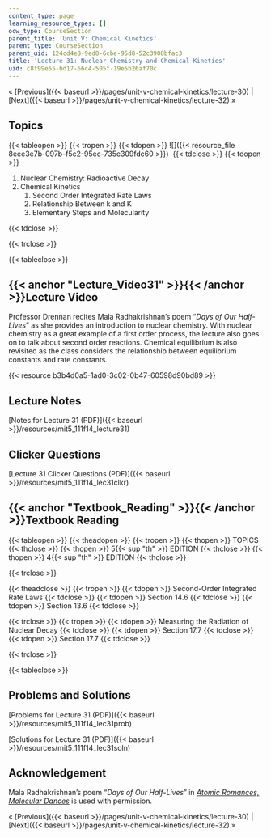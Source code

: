 ```yaml
---
content_type: page
learning_resource_types: []
ocw_type: CourseSection
parent_title: 'Unit V: Chemical Kinetics'
parent_type: CourseSection
parent_uid: 124cd4e8-9ed8-6cbe-95d8-52c3908bfac3
title: 'Lecture 31: Nuclear Chemistry and Chemical Kinetics'
uid: c8f99e55-bd17-66c4-505f-19e5b26af70c
---
```


« [Previous]({{< baseurl >}}/pages/unit-v-chemical-kinetics/lecture-30) | [Next]({{< baseurl >}}/pages/unit-v-chemical-kinetics/lecture-32) »

Topics
------

{{< tableopen >}}
{{< tropen >}}
{{< tdopen >}}
![]({{< resource_file 8eee3e7b-097b-f5c2-95ec-735e309fdc60 >}}) 
{{< tdclose >}}
{{< tdopen >}}


1.  Nuclear Chemistry: Radioactive Decay
2.  Chemical Kinetics
    1.  Second Order Integrated Rate Laws
    2.  Relationship Between k and K
    3.  Elementary Steps and Molecularity


{{< tdclose >}}

{{< trclose >}}

{{< tableclose >}}

{{< anchor "Lecture_Video31" >}}{{< /anchor >}}Lecture Video
------------------------------------------------------------

Professor Drennan recites Mala Radhakrishnan’s poem “_Days of Our Half-Lives_” as she provides an introduction to nuclear chemistry. With nuclear chemistry as a great example of a first order process, the lecture also goes on to talk about second order reactions. Chemical equilibrium is also revisited as the class considers the relationship between equilibrium constants and rate constants.

{{< resource b3b4d0a5-1ad0-3c02-0b47-60598d90bd89 >}}

Lecture Notes
-------------

[Notes for Lecture 31 (PDF)]({{< baseurl >}}/resources/mit5_111f14_lecture31)

Clicker Questions
-----------------

[Lecture 31 Clicker Questions (PDF)]({{< baseurl >}}/resources/mit5_111f14_lec31clkr)

{{< anchor "Textbook_Reading" >}}{{< /anchor >}}Textbook Reading
----------------------------------------------------------------

{{< tableopen >}}
{{< theadopen >}}
{{< tropen >}}
{{< thopen >}}
TOPICS
{{< thclose >}}
{{< thopen >}}
5{{< sup "th" >}} EDITION
{{< thclose >}}
{{< thopen >}}
4{{< sup "th" >}} EDITION
{{< thclose >}}

{{< trclose >}}

{{< theadclose >}}
{{< tropen >}}
{{< tdopen >}}
Second-Order Integrated Rate Laws
{{< tdclose >}}
{{< tdopen >}}
Section 14.6
{{< tdclose >}}
{{< tdopen >}}
Section 13.6
{{< tdclose >}}

{{< trclose >}}
{{< tropen >}}
{{< tdopen >}}
Measuring the Radiation of Nuclear Decay
{{< tdclose >}}
{{< tdopen >}}
Section 17.7
{{< tdclose >}}
{{< tdopen >}}
Section 17.7
{{< tdclose >}}

{{< trclose >}}

{{< tableclose >}}

Problems and Solutions
----------------------

[Problems for Lecture 31 (PDF)]({{< baseurl >}}/resources/mit5_111f14_lec31prob)

[Solutions for Lecture 31 (PDF)]({{< baseurl >}}/resources/mit5_111f14_lec31soln)

Acknowledgement
---------------

Mala Radhakrishnan’s poem “_Days of Our Half-Lives_” in _[Atomic Romances, Molecular Dances](http://www.lulu.com/shop/mala-radhakrishnan/atomic-romances-molecular-dances/paperback/product-15572338.html)_ is used with permission.

« [Previous]({{< baseurl >}}/pages/unit-v-chemical-kinetics/lecture-30) | [Next]({{< baseurl >}}/pages/unit-v-chemical-kinetics/lecture-32) »